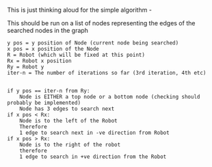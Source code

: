 This is just thinking aloud for the simple algorithm - 

This should be run on a list of nodes representing the edges of the searched nodes in the graph
```
y pos = y position of Node (current node being searched)
x pos = x position of the Node
R = Robot (which will be fixed at this point)
Rx = Robot x position
Ry = Robot y 
iter-n = The number of iterations so far (3rd iteration, 4th etc)


if y pos == iter-n from Ry: 
	Node is EITHER a top node or a bottom node (checking should probably be implemented)
	Node has 3 edges to search next
if x pos < Rx: 
	Node is to the left of the Robot
	Therefore 
	1 edge to search next in -ve direction from Robot
if x pos > Rx: 
	Node is to the right of the robot
	therefore
	1 edge to search in +ve direction from the Robot

```
